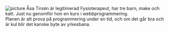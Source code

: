  <div class="site-byline">
    <img src="img/bylinepic.png" alt="picture" class="bylinepic"/>
    <span>Åsa Tirsén är legitimerad Fysioterapeut, har tre barn, make och katt.
    Just nu genomför hon en kurs i webbprogrammering.<br> Planen är att prova på programmering under en tid, och om det går bra och är kul blir det kanske byte av yrkesbana.
    </span>
</div>